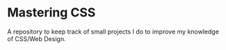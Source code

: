 # Mastering CSS

A repository to keep track of small projects I do to improve my knowledge of CSS/Web Design.
